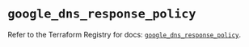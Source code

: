 # `google_dns_response_policy`

Refer to the Terraform Registry for docs: [`google_dns_response_policy`](https://registry.terraform.io/providers/hashicorp/google-beta/6.3.0/docs/resources/google_dns_response_policy).
